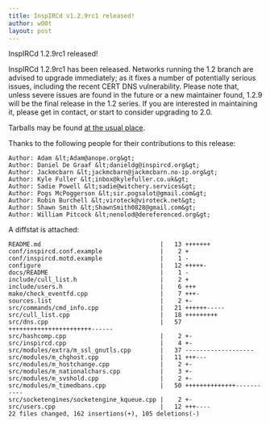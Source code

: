 ```yaml
---
title: InspIRCd v1.2.9rc1 released!
author: w00t
layout: post
---
```


InspIRCd 1.2.9rc1 released!

InspIRCd 1.2.9rc1 has been released. Networks running the 1.2 branch are
advised to upgrade immediately; as it fixes a number of potentially
serious issues, including the recent CERT DNS vulnerability. Please
note that, unless severe issues are found in the future or a new
maintainer found, 1.2.9 will be the final release in the 1.2 series.
If you are interested in maintaining it, please get in contact, or start to consider upgrading to 2.0.

<!--more-->

Tarballs may be found [at the usual
place](https://github.com/inspircd/inspircd/releases).

Thanks to the following people for their contributions to this release:

    Author: Adam &lt;Adam@anope.org&gt;
    Author: Daniel De Graaf &lt;danieldg@inspircd.org&gt;
    Author: Jackmcbarn &lt;jackmcbarn@jackmcbarn.no-ip.org&gt;
    Author: Kyle Fuller &lt;inbox@kylefuller.co.uk&gt;
    Author: Sadie Powell &lt;sadie@witchery.services&gt;
    Author: Pogs McPoggerson &lt;sir.pogsalot@gmail.com&gt;
    Author: Robin Burchell &lt;viroteck@viroteck.net&gt;
    Author: Shawn Smith &lt;ShawnSmith0828@gmail.com&gt;
    Author: William Pitcock &lt;nenolod@dereferenced.org&gt;

A diffstat is attached:

    README.md                                 |   13 +++++++
    conf/inspircd.conf.example                |    2 +
    conf/inspircd.motd.example                |    1 -
    configure                                 |   12 +++++-
    docs/README                               |    1 -
    include/cull_list.h                       |    2 +
    include/users.h                           |    6 +++
    make/check_eventfd.cpp                    |    7 +++-
    sources.list                              |    2 +-
    src/commands/cmd_info.cpp                 |   21 ++++++-----
    src/cull_list.cpp                         |   18 +++++++++
    src/dns.cpp                               |   57 +++++++++++++++++++++++------
    src/hashcomp.cpp                          |    2 +-
    src/inspircd.cpp                          |    4 +-
    src/modules/extra/m_ssl_gnutls.cpp        |   37 -------------------
    src/modules/m_chghost.cpp                 |   11 +++---
    src/modules/m_hostchange.cpp              |    2 +-
    src/modules/m_nationalchars.cpp           |    3 +-
    src/modules/m_svshold.cpp                 |    2 +-
    src/modules/m_timedbans.cpp               |   50 ++++++++++++++-----------
    src/socketengines/socketengine_kqueue.cpp |    2 +-
    src/users.cpp                             |   12 +++----
    22 files changed, 162 insertions(+), 105 deletions(-)

